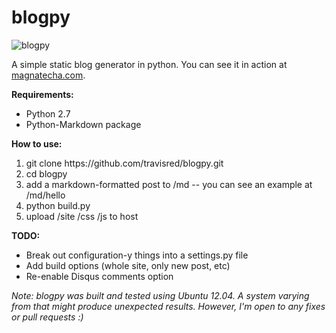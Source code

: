 blogpy
======

![blogpy](https://raw.github.com/travisred/blogpy/master/screenshot.png)

A simple static blog generator in python. You can see it in action at [magnatecha.com](http://magnatecha.com).

**Requirements:**
* Python 2.7
* Python-Markdown package

**How to use:**
<ol>
<li>git clone https://github.com/travisred/blogpy.git</li>
<li>cd blogpy</li>
<li>add a markdown-formatted post to /md -- you can see an example at /md/hello</li>
<li>python build.py</li>
<li>upload /site /css /js to host</li>
</ol>

**TODO:**
* Break out configuration-y things into a settings.py file
* Add build options (whole site, only new post, etc)
* Re-enable Disqus comments option

*Note: blogpy was built and tested using Ubuntu 12.04. A system varying from that might produce unexpected results. However, I'm open to any fixes or pull requests :)*



